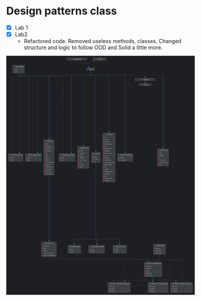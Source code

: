 # Design patterns class 


- [x] Lab 1
- [x] Lab2
   - Refactored code. Removed useless methods, classes. Changed structure and logic to follow OOD and Solid a little more.

<img width="800" alt="Lab2" src="Images/Diagram.png?raw=true">

